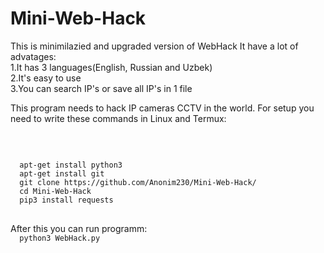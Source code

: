 <h1>Mini-Web-Hack</h1>
<p>This is minimilazied and upgraded version of WebHack
It have a lot of advatages:<br/>
1.It has 3 languages(English, Russian and Uzbek)<br/>
2.It's easy to use<br/>
3.You can search IP's or save all IP's in 1 file<br/></p>
<p>This program needs to hack IP cameras CCTV in the world. For setup you need to write these commands in Linux and Termux:</p>
<br/>
<pre>
<code>
  apt-get install python3
  apt-get install git
  git clone https://github.com/Anonim230/Mini-Web-Hack/
  cd Mini-Web-Hack
  pip3 install requests
</code>
</pre>
After this you can run programm:
<code>
  python3 WebHack.py
</code>
